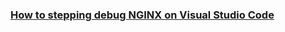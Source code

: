 
### [How to stepping debug NGINX on Visual Studio Code](https://github.com/vm-001/nginx/blob/nginx-debug/docs/markdown/debug-nginx-on-vscode.md)
